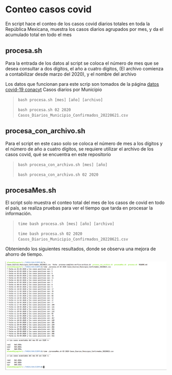 # Conteo casos covid

En script hace el conteo de los casos covid diarios totales en toda la República Mexicana,  muestra los casos diarios agrupados por mes,  y da el acumulado total en todo el mes

## procesa.sh

Para la entrada de los datos al script se coloca el número de mes que se desea consultar a dos dígitos, el año a cuatro dígitos, (El archivo comienza a contabilizar desde marzo del 2020), y el nombre del archivo

Los datos que funcionan para este scrip son tomados de la página [datos covid-19 conacyt](https://datos.covid-19.conacyt.mx/#DownZCSV) Casos diarios por Municipio

>`bash procesa.sh [mes] [año] [archivo]`
>
>`bash procesa.sh 02 2020 Casos_Diarios_Municipio_Confirmados_20220621.csv`

## procesa_con_archivo.sh

Para el script en este caso solo se coloca el número de mes a los dígitos y el número de año a cuatro dígitos,  se requiere utilizar el archivo de los casos covid, qué se encuentra en este repositorio

>`bash procesa_con_archivo.sh [mes] [año]`
>
>`bash procesa_con_archivo.sh 02 2020`

## procesaMes.sh

El script solo muestra el conteo total del mes de los casos de covid en todo el país, se realiza pruebas para ver el tiempo que tarda en procesar la información.

>`time bash procesa.sh [mes] [año] [archivo]`
>
>`time bash procesa.sh 02 2020 Casos_Diarios_Municipio_Confirmados_20220621.csv`

Obteniendo los siguientes resultados, donde se observa una mejora de ahorro de tiempo.

![Image](IMG/img1.png)